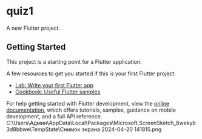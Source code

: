 # quiz1

A new Flutter project.

## Getting Started

This project is a starting point for a Flutter application.

A few resources to get you started if this is your first Flutter project:

- [Lab: Write your first Flutter app](https://docs.flutter.dev/get-started/codelab)
- [Cookbook: Useful Flutter samples](https://docs.flutter.dev/cookbook)

For help getting started with Flutter development, view the
[online documentation](https://docs.flutter.dev/), which offers tutorials,
samples, guidance on mobile development, and a full API reference.
C:\Users\Админ\AppData\Local\Packages\Microsoft.ScreenSketch_8wekyb3d8bbwe\TempState\Снимок экрана 2024-04-20 141815.png
